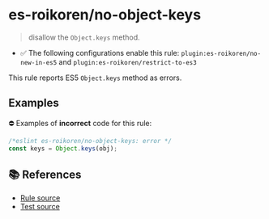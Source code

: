 # es-roikoren/no-object-keys
> disallow the `Object.keys` method.

- ✅ The following configurations enable this rule: `plugin:es-roikoren/no-new-in-es5` and `plugin:es-roikoren/restrict-to-es3`

This rule reports ES5 `Object.keys` method as errors.

## Examples

⛔ Examples of **incorrect** code for this rule:

```js
/*eslint es-roikoren/no-object-keys: error */
const keys = Object.keys(obj);
```

## 📚 References

- [Rule source](https://github.com/roikoren755/eslint-plugin-es/blob/v2.0.3/src/rules/no-object-keys.ts)
- [Test source](https://github.com/roikoren755/eslint-plugin-es/blob/v2.0.3/tests/src/rules/no-object-keys.ts)

